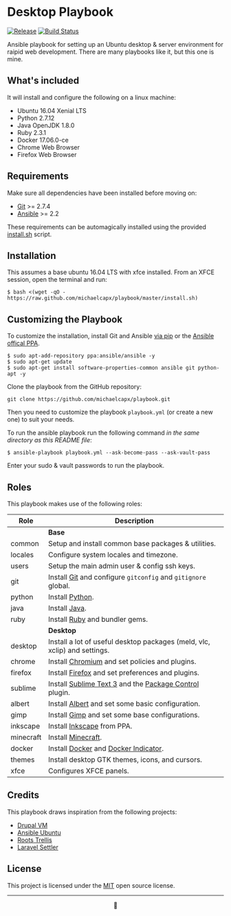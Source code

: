 Desktop Playbook
================
[![Release](https://img.shields.io/github/release/michaelcapx/playbook.svg?style=flat-square)](https://github.com/michaelcapx/playbook/releases)
[![Build Status](https://img.shields.io/travis/michaelcapx/playbook.svg?style=flat-square)](https://travis-ci.org/michaelcapx/playbook)

Ansible playbook for setting up an Ubuntu desktop & server environment for raipid web development. There are many playbooks like it, but this one is mine.

## What's included

It will install and configure the following on a linux machine:

* Ubuntu 16.04 Xenial LTS
* Python 2.7.12
* Java OpenJDK 1.8.0
* Ruby 2.3.1
* Docker 17.06.0-ce
* Chrome Web Browser
* Firefox Web Browser

## Requirements

Make sure all dependencies have been installed before moving on:

* [Git](https://git-scm.com/) >= 2.7.4
* [Ansible](https://www.ansible.com/) >= 2.2

These requirements can be automagically installed using the provided [install.sh](https://github.com/playbook/blob/master/install.sh) script.

## Installation

This assumes a base ubuntu 16.04 LTS with xfce installed. From an XFCE session, open the terminal and run:

    $ bash <(wget -qO - https://raw.github.com/michaelcapx/playbook/master/install.sh)

## Customizing the Playbook

To customize the installation, install Git and Ansible [via pip](http://docs.ansible.com/ansible/intro_installation.html#latest-releases-via-pip)
or the [Ansible offical PPA](https://launchpad.net/~ansible/+archive/ubuntu/ansible).

    $ sudo apt-add-repository ppa:ansible/ansible -y
    $ sudo apt-get update
    $ sudo apt-get install software-properties-common ansible git python-apt -y

Clone the playbook from the GitHub repository:

    git clone https://github.com/michaelcapx/playbook.git

Then you need to customize the playbook `playbook.yml` (or create a new one) to suit your needs.

To run the ansible playbook run the following command _in the same directory as this README file_:

    $ ansible-playbook playbook.yml --ask-become-pass --ask-vault-pass

Enter your sudo & vault passwords to run the playbook.

## Roles

This playbook makes use of the following roles:

| Role                 | Description                                          |
| -------------------- | ---------------------------------------------------- |
| | **Base** |
| common               | Setup and install common base packages & utilities. |
| locales              | Configure system locales and timezone. |
| users                | Setup the main admin user & config ssh keys. |
| git                  | Install [Git](https://git-scm.com/) and configure `gitconfig` and `gitignore` global. |
| python               | Install [Python](https://www.python.org/). |
| java                 | Install [Java](https://www.java.com/). |
| ruby                 | Install [Ruby](https://www.ruby-lang.org/en/) and bundler gems. |
| | **Desktop** |
| desktop              | Install a lot of useful desktop packages (meld, vlc, xclip) and settings. |
| chrome               | Install [Chromium](https://www.chromium.org/) and set policies and plugins. |
| firefox              | Install [Firefox](https://www.mozilla.org/firefox/) and set preferences and plugins. |
| sublime              | Install [Sublime Text 3](https://www.sublimetext.com/3) and the [Package Control](https://packagecontrol.io/) plugin. |
| albert               | Install [Albert](https://albertlauncher.github.io/) and set some basic configuration. |
| gimp                 | Install [Gimp](https://www.gimp.org/) and set some base configurations. |
| inkscape             | Install [Inkscape](https://inkscape.org/en/) from PPA. |
| minecraft            | Install [Minecraft](https://minecraft.net/en-us/). |
| docker               | Install [Docker](https://www.docker.com/) and [Docker Indicator](https://yktoo.com/en/software/indicator-docker). |
| themes               | Install desktop GTK themes, icons, and cursors. |
| xfce                 | Configures XFCE panels. |


## Credits

This playbook draws inspiration from the following projects:

- [Drupal VM](https://github.com/geerlingguy/drupal-vm)
- [Ansible Ubuntu](https://github.com/Benoth/ansible-ubuntu)
- [Roots Trellis](https://github.com/roots/trellis)
- [Laravel Settler](https://github.com/laravel/settler)

## License

This project is licensed under the [MIT](https://choosealicense.com/licenses/mit/) open source license.

---
<p align="center">🤖</p>
